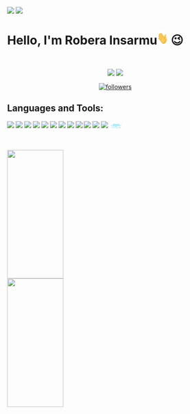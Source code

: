 ![](https://komarev.com/ghpvc/?username=rinsarmu)
<img src="https://img.shields.io/badge/Robera%20Insarmu-is%20Available for a Remote Work-greenyellow" />
<h1>Hello, I'm Robera Insarmu<img  src="https://raw.githubusercontent.com/ABSphreak/ABSphreak/master/gifs/Hi.gif" width="25px" height = "30px"> 😉</h1>
<br />

<p align="center">
  <a href="https://www.linkedin.com/in/robera-insarmu/"><img src="https://img.shields.io/badge/linkedin-%230077B5.svg?&style=for-the-badge&logo=linkedin&logoColor=white" target="_blank"/></a>
<a href="https://mailto:roberaensermu@gmail.com"><img src="https://img.shields.io/badge/-Gmail-%23333?style=for-the-badge&logo=gmail&logoColor=white" target="_blank"/></a>
<p align = "center"><a href="https://github.com/rinsarmu">
<img alt="followers" title="Follow me on Github" src="https://img.shields.io/github/followers/rinsarmu?color=236ad3&labelColor=1155ba&style=for-the-badge&logo=github&label=Follow" target="_blank"/></a></p>
</p>




## Languages and Tools:  

<p align="left"><img src = "https://img.shields.io/badge/-HTML5-E34F26?style=flat&logo=html5&logoColor=white">
<img src = "https://img.shields.io/badge/-CSS3-1572B6?style=flat&logo=css3&logoColor=white">
<img src="https://img.shields.io/badge/-JavaScript-eed718?style=flat&logo=javascript&logoColor=ffffff">

<img src="http://img.shields.io/badge/-Git-F1502F?style=flat&logo=git&logoColor=FFFFFF">
<img src="http://img.shields.io/badge/-Github-000000?style=flat&logo=github&logoColor=FFFFFF">
<img src="http://img.shields.io/badge/-VS%20Code-007ACC?style=flat&logo=visual%20studio%20code&logoColor=white">
<img src = "https://img.shields.io/badge/Linux-FCC624?style=flat&logo=Linux&logoColor=white">
<img src = "https://img.shields.io/badge/Kali%20Linux-557C94?style=flat&logo=Kalilinux&logoColor=white">
<img src = "https://img.shields.io/badge/Bash-4EAA25?style=flat&logo=gnubash&logoColor=white">
<img src = "https://img.shields.io/badge/Npm-CB3837?style=flat&logo=npm&logoColor=white">

<img src = "https://img.shields.io/badge/Node.js-339933?style=flat&logo=Node.js&logoColor=white">
<img src = "https://img.shields.io/badge/Cisco-0052CC?style=flat&logo=Cisco&logoColor=white">
  <a href="https://reactjs.org/" target="_blank" rel="noreferrer"> <img src="https://raw.githubusercontent.com/devicons/devicon/master/icons/react/react-original-wordmark.svg" alt="react" width="30" height="10"/>
</p>

<br/>

<br/>

<img  align = 'left' width = '51%'  height= '300px' src= "https://github-readme-stats.vercel.app/api?username=rinsarmu&show_icons=true&theme=radical" />
  <br/>
<img  align = 'left' width = '51%' height= '300px' padding='3rem' src="https://github-readme-stats.vercel.app/api/top-langs/?username=rinsarmu&layout=compact" />

